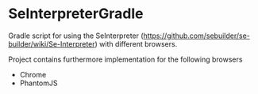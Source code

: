 # SeInterpreterGradle
Gradle script for using the SeInterpreter (https://github.com/sebuilder/se-builder/wiki/Se-Interpreter) with different browsers.

Project contains furthermore implementation for the following browsers
- Chrome
- PhantomJS


